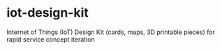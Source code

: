 # iot-design-kit
Internet of Things (IoT) Design Kit (cards, maps, 3D printable pieces) for rapid service concept iteration
